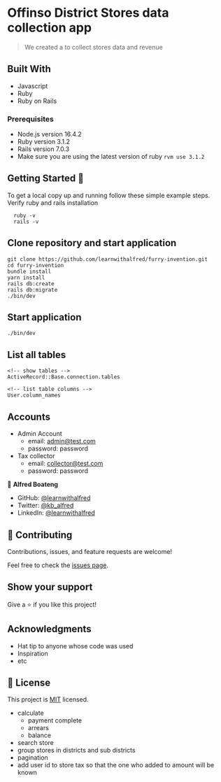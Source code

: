 # Offinso District Stores data collection app

> We created a to collect stores data and revenue

## Built With

- Javascript
- Ruby
- Ruby on Rails

### Prerequisites

- Node.js version 16.4.2
- Ruby version 3.1.2
- Rails version 7.0.3
- Make sure you are using the latest version of ruby `rvm use 3.1.2`

## Getting Started 🙌

To get a local copy up and running follow these simple example steps.
Verify ruby and rails installation

```
  ruby -v
  rails -v
```

## Clone repository and start application

```
git clone https://github.com/learnwithalfred/furry-invention.git
cd furry-invention
bundle install
yarn install
rails db:create
rails db:migrate
./bin/dev

```

## Start application

`./bin/dev`

## List all tables

```
<!-- show tables -->
ActiveRecord::Base.connection.tables

<!-- list table columns -->
User.column_names
```

## Accounts

- Admin Account
  - email: admin@test.com
  - password: password
- Tax collector
  - email: collector@test.com
  - password: password

👤 **Alfred Boateng**

- GitHub: [@learnwithalfred](https://github.com/learnwithalfred)
- Twitter: [@kb_alfred](https://twitter.com/kb_alfred)
- LinkedIn: [@learnwithalfred](https://www.linkedin.com/in/learnwithalfred/)

## 🤝 Contributing

Contributions, issues, and feature requests are welcome!

Feel free to check the [issues page](../../issues/).

## Show your support

Give a ⭐️ if you like this project!

## Acknowledgments

- Hat tip to anyone whose code was used
- Inspiration
- etc

## 📝 License

This project is [MIT](./LICENSE) licensed.

<!--  Todo -->

- calculate
  - payment complete
  - arrears
  - balance
- search store
- group stores in districts and sub districts
- pagination
- add user id to store tax so that the one who added to amount will be known
